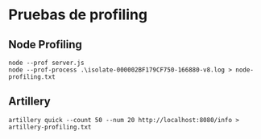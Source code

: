 # Pruebas de profiling

## Node Profiling

```
node --prof server.js
node --prof-process .\isolate-000002BF179CF750-166880-v8.log > node-profiling.txt
```

## Artillery 
```
artillery quick --count 50 --num 20 http://localhost:8080/info > artillery-profiling.txt
```

